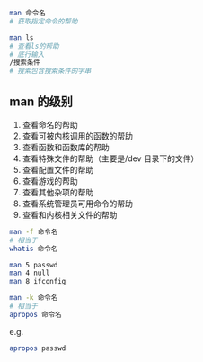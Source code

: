 ```bash
man 命令名
# 获取指定命令的帮助
```

```bash
man ls
# 查看ls的帮助
# 底行输入
/搜索条件
# 搜索包含搜索条件的字串
```

## man 的级别

1.  查看命名的帮助
2.  查看可被内核调用的函数的帮助
3.  查看函数和函数库的帮助
4.  查看特殊文件的帮助（主要是/dev 目录下的文件）
5.  查看配置文件的帮助
6.  查看游戏的帮助
7.  查看其他杂项的帮助
8.  查看系统管理员可用命令的帮助
9.  查看和内核相关文件的帮助

```bash
man -f 命令名
# 相当于
whatis 命令名
```

```bash
man 5 passwd
man 4 null
man 8 ifconfig
```

```bash
man -k 命令名
# 相当于
apropos 命令名
```

e.g.

```bash
apropos passwd
```
